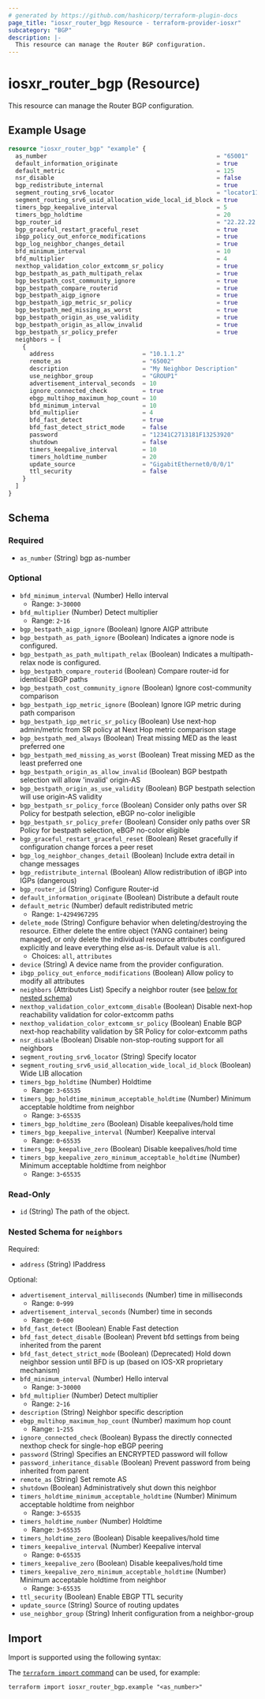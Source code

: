 ```yaml
---
# generated by https://github.com/hashicorp/terraform-plugin-docs
page_title: "iosxr_router_bgp Resource - terraform-provider-iosxr"
subcategory: "BGP"
description: |-
  This resource can manage the Router BGP configuration.
---
```


# iosxr_router_bgp (Resource)

This resource can manage the Router BGP configuration.

## Example Usage

```terraform
resource "iosxr_router_bgp" "example" {
  as_number                                                = "65001"
  default_information_originate                            = true
  default_metric                                           = 125
  nsr_disable                                              = false
  bgp_redistribute_internal                                = true
  segment_routing_srv6_locator                             = "locator11"
  segment_routing_srv6_usid_allocation_wide_local_id_block = true
  timers_bgp_keepalive_interval                            = 5
  timers_bgp_holdtime                                      = 20
  bgp_router_id                                            = "22.22.22.22"
  bgp_graceful_restart_graceful_reset                      = true
  ibgp_policy_out_enforce_modifications                    = true
  bgp_log_neighbor_changes_detail                          = true
  bfd_minimum_interval                                     = 10
  bfd_multiplier                                           = 4
  nexthop_validation_color_extcomm_sr_policy               = true
  bgp_bestpath_as_path_multipath_relax                     = true
  bgp_bestpath_cost_community_ignore                       = true
  bgp_bestpath_compare_routerid                            = true
  bgp_bestpath_aigp_ignore                                 = true
  bgp_bestpath_igp_metric_sr_policy                        = true
  bgp_bestpath_med_missing_as_worst                        = true
  bgp_bestpath_origin_as_use_validity                      = true
  bgp_bestpath_origin_as_allow_invalid                     = true
  bgp_bestpath_sr_policy_prefer                            = true
  neighbors = [
    {
      address                         = "10.1.1.2"
      remote_as                       = "65002"
      description                     = "My Neighbor Description"
      use_neighbor_group              = "GROUP1"
      advertisement_interval_seconds  = 10
      ignore_connected_check          = true
      ebgp_multihop_maximum_hop_count = 10
      bfd_minimum_interval            = 10
      bfd_multiplier                  = 4
      bfd_fast_detect                 = true
      bfd_fast_detect_strict_mode     = false
      password                        = "12341C2713181F13253920"
      shutdown                        = false
      timers_keepalive_interval       = 10
      timers_holdtime_number          = 20
      update_source                   = "GigabitEthernet0/0/0/1"
      ttl_security                    = false
    }
  ]
}
```

<!-- schema generated by tfplugindocs -->
## Schema

### Required

- `as_number` (String) bgp as-number

### Optional

- `bfd_minimum_interval` (Number) Hello interval
  - Range: `3`-`30000`
- `bfd_multiplier` (Number) Detect multiplier
  - Range: `2`-`16`
- `bgp_bestpath_aigp_ignore` (Boolean) Ignore AIGP attribute
- `bgp_bestpath_as_path_ignore` (Boolean) Indicates a ignore node is configured.
- `bgp_bestpath_as_path_multipath_relax` (Boolean) Indicates a multipath-relax node is configured.
- `bgp_bestpath_compare_routerid` (Boolean) Compare router-id for identical EBGP paths
- `bgp_bestpath_cost_community_ignore` (Boolean) Ignore cost-community comparison
- `bgp_bestpath_igp_metric_ignore` (Boolean) Ignore IGP metric during path comparison
- `bgp_bestpath_igp_metric_sr_policy` (Boolean) Use next-hop admin/metric from SR policy at Next Hop metric comparison stage
- `bgp_bestpath_med_always` (Boolean) Treat missing MED as the least preferred one
- `bgp_bestpath_med_missing_as_worst` (Boolean) Treat missing MED as the least preferred one
- `bgp_bestpath_origin_as_allow_invalid` (Boolean) BGP bestpath selection will allow 'invalid' origin-AS
- `bgp_bestpath_origin_as_use_validity` (Boolean) BGP bestpath selection will use origin-AS validity
- `bgp_bestpath_sr_policy_force` (Boolean) Consider only paths over SR Policy for bestpath selection, eBGP no-color ineligible
- `bgp_bestpath_sr_policy_prefer` (Boolean) Consider only paths over SR Policy for bestpath selection, eBGP no-color eligible
- `bgp_graceful_restart_graceful_reset` (Boolean) Reset gracefully if configuration change forces a peer reset
- `bgp_log_neighbor_changes_detail` (Boolean) Include extra detail in change messages
- `bgp_redistribute_internal` (Boolean) Allow redistribution of iBGP into IGPs (dangerous)
- `bgp_router_id` (String) Configure Router-id
- `default_information_originate` (Boolean) Distribute a default route
- `default_metric` (Number) default redistributed metric
  - Range: `1`-`4294967295`
- `delete_mode` (String) Configure behavior when deleting/destroying the resource. Either delete the entire object (YANG container) being managed, or only delete the individual resource attributes configured explicitly and leave everything else as-is. Default value is `all`.
  - Choices: `all`, `attributes`
- `device` (String) A device name from the provider configuration.
- `ibgp_policy_out_enforce_modifications` (Boolean) Allow policy to modify all attributes
- `neighbors` (Attributes List) Specify a neighbor router (see [below for nested schema](#nestedatt--neighbors))
- `nexthop_validation_color_extcomm_disable` (Boolean) Disable next-hop reachability validation for color-extcomm paths
- `nexthop_validation_color_extcomm_sr_policy` (Boolean) Enable BGP next-hop reachability validation by SR Policy for color-extcomm paths
- `nsr_disable` (Boolean) Disable non-stop-routing support for all neighbors
- `segment_routing_srv6_locator` (String) Specify locator
- `segment_routing_srv6_usid_allocation_wide_local_id_block` (Boolean) Wide LIB allocation
- `timers_bgp_holdtime` (Number) Holdtime
  - Range: `3`-`65535`
- `timers_bgp_holdtime_minimum_acceptable_holdtime` (Number) Minimum acceptable holdtime from neighbor
  - Range: `3`-`65535`
- `timers_bgp_holdtime_zero` (Boolean) Disable keepalives/hold time
- `timers_bgp_keepalive_interval` (Number) Keepalive interval
  - Range: `0`-`65535`
- `timers_bgp_keepalive_zero` (Boolean) Disable keepalives/hold time
- `timers_bgp_keepalive_zero_minimum_acceptable_holdtime` (Number) Minimum acceptable holdtime from neighbor
  - Range: `3`-`65535`

### Read-Only

- `id` (String) The path of the object.

<a id="nestedatt--neighbors"></a>
### Nested Schema for `neighbors`

Required:

- `address` (String) IPaddress

Optional:

- `advertisement_interval_milliseconds` (Number) time in milliseconds
  - Range: `0`-`999`
- `advertisement_interval_seconds` (Number) time in seconds
  - Range: `0`-`600`
- `bfd_fast_detect` (Boolean) Enable Fast detection
- `bfd_fast_detect_disable` (Boolean) Prevent bfd settings from being inherited from the parent
- `bfd_fast_detect_strict_mode` (Boolean) (Deprecated) Hold down neighbor session until BFD is up (based on IOS-XR proprietary mechanism)
- `bfd_minimum_interval` (Number) Hello interval
  - Range: `3`-`30000`
- `bfd_multiplier` (Number) Detect multiplier
  - Range: `2`-`16`
- `description` (String) Neighbor specific description
- `ebgp_multihop_maximum_hop_count` (Number) maximum hop count
  - Range: `1`-`255`
- `ignore_connected_check` (Boolean) Bypass the directly connected nexthop check for single-hop eBGP peering
- `password` (String) Specifies an ENCRYPTED password will follow
- `password_inheritance_disable` (Boolean) Prevent password from being inherited from parent
- `remote_as` (String) Set remote AS
- `shutdown` (Boolean) Administratively shut down this neighbor
- `timers_holdtime_minimum_acceptable_holdtime` (Number) Minimum acceptable holdtime from neighbor
  - Range: `3`-`65535`
- `timers_holdtime_number` (Number) Holdtime
  - Range: `3`-`65535`
- `timers_holdtime_zero` (Boolean) Disable keepalives/hold time
- `timers_keepalive_interval` (Number) Keepalive interval
  - Range: `0`-`65535`
- `timers_keepalive_zero` (Boolean) Disable keepalives/hold time
- `timers_keepalive_zero_minimum_acceptable_holdtime` (Number) Minimum acceptable holdtime from neighbor
  - Range: `3`-`65535`
- `ttl_security` (Boolean) Enable EBGP TTL security
- `update_source` (String) Source of routing updates
- `use_neighbor_group` (String) Inherit configuration from a neighbor-group

## Import

Import is supported using the following syntax:

The [`terraform import` command](https://developer.hashicorp.com/terraform/cli/commands/import) can be used, for example:

```shell
terraform import iosxr_router_bgp.example "<as_number>"
```

